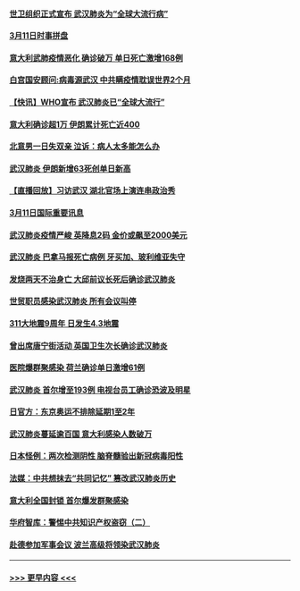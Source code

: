 #### [世卫组织正式宣布 武汉肺炎为“全球大流行病”](../pages/prog202/a102797475.md?t=03120602) 
#### [3月11日时事拼盘](../pages/prog202/a102797476.md?t=03120602) 
#### [意大利武肺疫情恶化 确诊破万 单日死亡激增168例](../pages/prog202/a102797393.md?t=03120602) 
#### [白宫国安顾问:病毒源武汉 中共瞒疫情耽误世界2个月](../pages/prog202/a102797433.md?t=03120602) 
#### [【快讯】WHO宣布 武汉肺炎已“全球大流行”](../pages/prog202/a102797429.md?t=03120602) 
#### [意大利确诊超1万 伊朗累计死亡近400](../pages/prog202/a102797341.md?t=03120602) 
#### [北意男一日失双亲 泣诉：病人太多能怎么办](../pages/prog202/a102797295.md?t=03120602) 
#### [武汉肺炎 伊朗新增63死创单日新高](../pages/prog202/a102797268.md?t=03120602) 
#### [【直播回放】习访武汉 湖北官场上演连串政治秀](../pages/prog202/a102797105.md?t=03120602) 
#### [3月11日国际重要讯息](../pages/prog202/a102797161.md?t=03120602) 
#### [武汉肺炎疫情严峻 英降息2码 金价或飙至2000美元](../pages/prog202/a102797092.md?t=03120602) 
#### [武汉肺炎 巴拿马报死亡病例 牙买加、玻利维亚失守](../pages/prog202/a102797062.md?t=03120602) 
#### [发烧两天不治身亡 大邱前议长死后确诊武汉肺炎](../pages/prog202/a102797043.md?t=03120602) 
#### [世贸职员感染武汉肺炎 所有会议叫停](../pages/prog202/a102797001.md?t=03120602) 
#### [311大地震9周年 日发生4.3地震](../pages/prog202/a102797004.md?t=03120602) 
#### [曾出席唐宁街活动 英国卫生次长确诊武汉肺炎](../pages/prog202/a102796948.md?t=03120602) 
#### [医院爆群聚感染 荷兰确诊单日激增61例](../pages/prog202/a102796928.md?t=03120602) 
#### [武汉肺炎 首尔增至193例 电视台员工确诊恐波及明星](../pages/prog202/a102796886.md?t=03120602) 
#### [日官方：东京奥运不排除延期1至2年](../pages/prog202/a102796890.md?t=03120602) 
#### [武汉肺炎蔓延逾百国 意大利感染人数破万](../pages/prog202/a102796746.md?t=03120602) 
#### [日本怪例：两次检测阴性 脑脊髓验出新冠病毒阳性](../pages/prog202/a102796700.md?t=03120602) 
#### [法媒：中共想抹去“共同记忆” 篡改武汉肺炎历史](../pages/prog202/a102796607.md?t=03120602) 
#### [意大利全国封锁 首尔爆发群聚感染](../pages/prog202/a102796574.md?t=03120602) 
#### [华府智库：警惕中共知识产权盗窃（二）](../pages/prog202/a102796570.md?t=03120602) 
#### [赴德参加军事会议 波兰高级将领染武汉肺炎](../pages/prog202/a102796549.md?t=03120602) 

----
#### [ >>> 更早内容 <<< ](../indexes/prog202-earlier.md)
